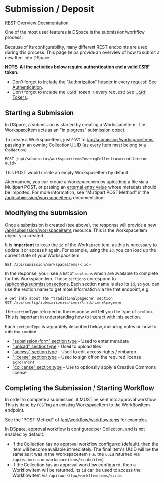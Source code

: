 # Submission / Deposit
[REST Overview Documentation](README.md)

One of the most used features in DSpace is the submission/workflow process.

Because of its configurability, many different REST endpoints are used during this process.
This page helps provide an overview of how to submit a new Item into DSpace.

**NOTE: All the activities below require authentication and a valid CSRF token.**
* Don't forget to include the "Authorization" header in every request! See [Authentication](authentication.md).
* Don't forget to include the CSRF token in every request! See [CSRF Tokens](csrf-tokens.md).

## Starting a Submission

In DSpace, a submission is started by creating a WorkspaceItem. The WorkspaceItem acts as an "in progress" submission object.

To create a WorkspaceItem, just `POST` to [/api/submission/workspaceitems](workspaceitem.md), passing in an owning Collection UUID (as every Item must belong to a Collection)
```
POST /api/submission/workspaceitems?owningCollection=<:collection-uuid>
```
This POST would create an empty WorkspaceItem by default.

Alternatively, you can create a WorkspaceItem by uploading a file via a Multipart POST,
or passing an [external entry value](external-authority-sources.md) whose metadata should be imported.
For more information, see "Multipart POST Method" in the [/api/submission/workspaceitems](workspaceitem.md) documentation.

## Modifying the Submission

Once a submission is created (see above), the response will provide a new [/api/submission/workspaceitems](workspaceitem.md) resource.
This is the WorkspaceItem object you created.

It is **important** to keep the `id` of the WorkspaceItem, as this is necessary to update it or access it again.
For example, using the `id`, you can load up the current state of your WorkspaceItem
```
GET /api/sumission/workspaceitems/<:id>
```

In the response, you'll see a list of `sections` which are available to complete for this WorkspaceItem.
These `sections` correspond to [/api/config/submissionsections](submissionsections.md).
Each section name is also its `id`, so you can use the section name to get more information via the
that endpoint, e.g.
```
# Get info about the "traditionalpageone" section
GET /api/config/submissionsections/traditionalpageone
```
The `sectionType` returned in the response will tell you the type of section. This is important
in understanding how to interact with this section.

Each `sectionType` is separately described below, including notes on how to edit the section
* ["submission-form" section type](workspaceitem-data-metadata.md) - Used to enter metadata
* ["upload" section type](workspaceitem-data-upload.md) - Used to upload files
* ["access" section type](workspaceitem-data-access.md) - Used to edit access rights / embargo
* ["license" section type](workspaceitem-data-license.md) - Used to sign off on the required license agreement
* ["cclicense" section type](workspaceitem-data-cclicense.md) - Use to optionally apply a Creative Commons license

## Completing the Submission / Starting Workflow

In order to complete a submission, it MUST be sent into approval workflow. This is done by `POST`ing an existing
WorkspaceItem to the WorkflowItem endpoint.

See the "POST Method" of [/api/workflow/workflowitems](workflowitems.md) for examples.

In DSpace, approval workflow is configured per Collection, and is not enabled by default.
* If the Collection has no approval workflow configured (default), then the Item will become available immediately.
The final Item's UUID will be the same as it was in the WorkspaceItem (i.e. the `uuid` returned via
`/api/submission/workspaceitems/<:id>/item`)
* If the Collection has an approval workflow configured, then a WorkflowItem will be returned. Its `id` can be used
to access the WorkflowItem via `/api/workflow/workflowitems/<:id>`.